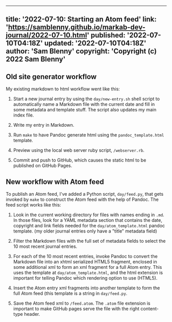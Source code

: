 <!--
Copyright (c) 2022 Sam Blenny
SPDX-License-Identifier: CC-BY-NC-SA-4.0
-->

---
title: '2022-07-10: Starting an Atom feed'
link: 'https://samblenny.github.io/markab-dev-journal/2022-07-10.html'
published: '2022-07-10T04:18Z'
updated: '2022-07-10T04:18Z'
author: 'Sam Blenny'
copyright: 'Copyright (c) 2022 Sam Blenny'
---

## Old site generator workflow

My existing markdown to html workflow went like this:

1. Start a new journal entry by using the `day/new-entry.sh` shell script to
   automatically name a Markdown file with the current date and fill in some
   metadata and template stuff. The script also updates my main index file.

2. Write my entry in Markdown.

3. Run `make` to have Pandoc generate html using the `pandoc_template.html`
   template.

4. Preview using the local web server ruby script, `/webserver.rb`.

5. Commit and push to GitHub, which causes the static html to be published on
   GitHub Pages.


## New workflow with Atom feed

To publish an Atom feed, I've added a Python script, `day/feed.py`, that gets
invoked by `make` to construct the Atom feed with the help of Pandoc. The feed
script works like this:

1. Look in the current working directory for files with names ending in `.md`.
   In those files, look for a YAML metadata section that contains the date,
   copyright and link fields needed for the `day/atom_template.html` pandoc
   template. (my older journal entries only have a "title" metadata field)

2. Filter the Markdown files with the full set of metadata fields to select the
   10 most recent journal entries.

3. For each of the 10 most recent entries, invoke Pandoc to convert the Markdown
   file into an xhtml serialized HTML5 fragment, enclosed in some additional
   xml to form an xml fragment for a full Atom entry. This uses the template
   at `day/atom_template.html`, and the html extension is important for telling
   Pandoc which rendering option to use (HTML5).

4. Insert the Atom entry xml fragments into another template to form the full
   Atom feed (this template is a string in `day/feed.py`.

5. Save the Atom feed xml to `/feed.atom`. The `.atom` file extension is
   important to make GitHub pages serve the file with the right content-type
   header.
